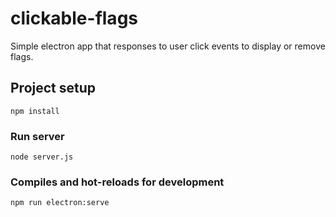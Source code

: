 # clickable-flags

Simple electron app that responses to user click events to display or remove flags.

## Project setup
```
npm install
```

### Run server
```
node server.js
```

### Compiles and hot-reloads for development
```
npm run electron:serve
```
